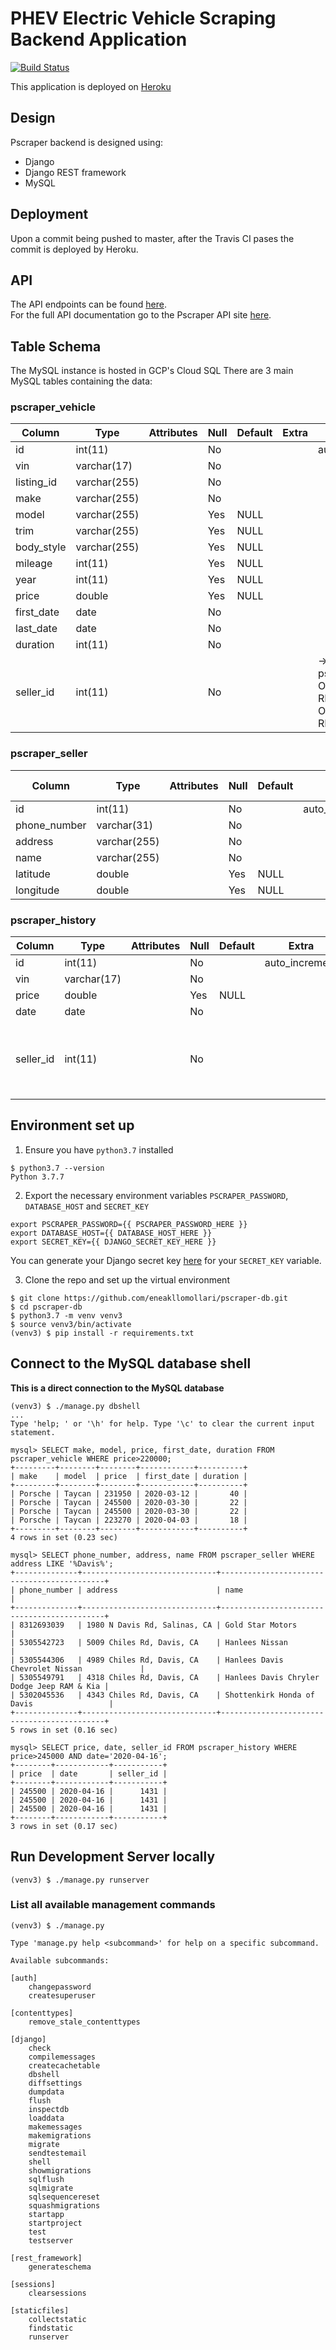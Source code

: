 # PHEV Electric Vehicle Scraping Backend Application
[![Build Status](https://travis-ci.com/eneakllomollari/pscraper-db.svg?token=dyCCbKsyaqSXpEtQ3kCk&branch=master)](https://travis-ci.com/eneakllomollari/pscraper-db)

This application is deployed on [Heroku](https://pscraper.herokuapp.com/)

## Design

Pscraper backend is designed using:

* Django
* Django REST framework
* MySQL

## Deployment

Upon a commit being pushed to master, after the Travis CI pases the commit is deployed by Heroku.

## API

The API endpoints can be found [here](https://pscraper.herokuapp.com/api/v1/). <br>
For the full API documentation go to the Pscraper API site [here](https://pscraper.herokuapp.com/api/v1/docs).

## Table Schema

The MySQL instance is hosted in GCP's Cloud SQL
There are 3 main MySQL tables containing the data:

### pscraper_vehicle

| Column     | Type         | Attributes | Null | Default | Extra | Links to                                                          |
|------------|--------------|------------|------|---------|-------|-------------------------------------------------------------------|
| id         | int(11)      |            | No   |         |       | auto_increment                                                    |
| vin        | varchar(17)  |            | No   |         |       |                                                                   |
| listing_id | varchar(255) |            | No   |         |       |                                                                   |
| make       | varchar(255) |            | No   |         |       |                                                                   |
| model      | varchar(255) |            | Yes  | NULL    |       |                                                                   |
| trim       | varchar(255) |            | Yes  | NULL    |       |                                                                   |
| body_style | varchar(255) |            | Yes  | NULL    |       |                                                                   |
| mileage    | int(11)      |            | Yes  | NULL    |       |                                                                   |
| year       | int(11)      |            | Yes  | NULL    |       |                                                                   |
| price      | double       |            | Yes  | NULL    |       |                                                                   |
| first_date | date         |            | No   |         |       |                                                                   |
| last_date  | date         |            | No   |         |       |                                                                   |
| duration   | int(11)      |            | No   |         |       |                                                                   |
| seller_id  | int(11)      |            | No   |         |       | -> pscraper_seller.id<br>ON UPDATE RESTRICT<br>ON DELETE RESTRICT |

### pscraper_seller

| Column       | Type         | Attributes | Null | Default | Extra          | Links to |
|--------------|--------------|------------|------|---------|----------------|----------|
| id           | int(11)      |            | No   |         | auto_increment |          |
| phone_number | varchar(31)  |            | No   |         |                |          |
| address      | varchar(255) |            | No   |         |                |          |
| name         | varchar(255) |            | No   |         |                |          |
| latitude     | double       |            | Yes  | NULL    |                |          |
| longitude    | double       |            | Yes  | NULL    |                |          |

### pscraper_history

| Column    | Type        | Attributes | Null | Default | Extra          | Links to                                                          |
|-----------|-------------|------------|------|---------|----------------|-------------------------------------------------------------------|
| id        | int(11)     |            | No   |         | auto_increment |                                                                   |
| vin       | varchar(17) |            | No   |         |                |                                                                   |
| price     | double      |            | Yes  | NULL    |                |                                                                   |
| date      | date        |            | No   |         |                |                                                                   |
| seller_id | int(11)     |            | No   |         |                | -> pscraper_seller.id<br>ON UPDATE RESTRICT<br>ON DELETE RESTRICT |

## Environment set up

1. Ensure you have `python3.7` installed

```shell script
$ python3.7 --version
Python 3.7.7
``` 

2. Export the necessary environment variables `PSCRAPER_PASSWORD`, `DATABASE_HOST` and `SECRET_KEY`

```shell script
export PSCRAPER_PASSWORD={{ PSCRAPER_PASSWORD_HERE }}
export DATABASE_HOST={{ DATABASE_HOST_HERE }}
export SECRET_KEY={{ DJANGO_SECRET_KEY_HERE }}
```
You can generate your Django secret key [here](https://djecrety.ir/) for your `SECRET_KEY` variable.

3. Clone the repo and set up the virtual environment

```shell script
$ git clone https://github.com/eneakllomollari/pscraper-db.git
$ cd pscraper-db
$ python3.7 -m venv venv3
$ source venv3/bin/activate
(venv3) $ pip install -r requirements.txt
``` 

## Connect to the MySQL database shell

**This is a direct connection to the MySQL database**
```mysql
(venv3) $ ./manage.py dbshell
... 
Type 'help; ' or '\h' for help. Type '\c' to clear the current input statement. 

mysql> SELECT make, model, price, first_date, duration FROM pscraper_vehicle WHERE price>220000; 
+---------+--------+--------+------------+----------+
| make    | model  | price  | first_date | duration |
+---------+--------+--------+------------+----------+
| Porsche | Taycan | 231950 | 2020-03-12 |       40 |
| Porsche | Taycan | 245500 | 2020-03-30 |       22 |
| Porsche | Taycan | 245500 | 2020-03-30 |       22 |
| Porsche | Taycan | 223270 | 2020-04-03 |       18 |
+---------+--------+--------+------------+----------+
4 rows in set (0.23 sec)

mysql> SELECT phone_number, address, name FROM pscraper_seller WHERE address LIKE '%Davis%'; 
+--------------+------------------------------+--------------------------------------------+
| phone_number | address                      | name                                       |
+--------------+------------------------------+--------------------------------------------+
| 8312693039   | 1980 N Davis Rd, Salinas, CA | Gold Star Motors                           |
| 5305542723   | 5009 Chiles Rd, Davis, CA    | Hanlees Nissan                             |
| 5305544306   | 4989 Chiles Rd, Davis, CA    | Hanlees Davis Chevrolet Nissan             |
| 5305549791   | 4318 Chiles Rd, Davis, CA    | Hanlees Davis Chryler Dodge Jeep RAM & Kia |
| 5302045536   | 4343 Chiles Rd, Davis, CA    | Shottenkirk Honda of Davis                 |
+--------------+------------------------------+--------------------------------------------+
5 rows in set (0.16 sec)

mysql> SELECT price, date, seller_id FROM pscraper_history WHERE price>245000 AND date='2020-04-16'; 
+--------+------------+-----------+
| price  | date       | seller_id |
+--------+------------+-----------+
| 245500 | 2020-04-16 |      1431 |
| 245500 | 2020-04-16 |      1431 |
| 245500 | 2020-04-16 |      1431 |
+--------+------------+-----------+
3 rows in set (0.17 sec)
``` 

## Run Development Server locally

```shell script
(venv3) $ ./manage.py runserver
```

### List all available management commands

```shell script
(venv3) $ ./manage.py

Type 'manage.py help <subcommand>' for help on a specific subcommand.

Available subcommands:

[auth]
    changepassword
    createsuperuser

[contenttypes]
    remove_stale_contenttypes

[django]
    check
    compilemessages
    createcachetable
    dbshell
    diffsettings
    dumpdata
    flush
    inspectdb
    loaddata
    makemessages
    makemigrations
    migrate
    sendtestemail
    shell
    showmigrations
    sqlflush
    sqlmigrate
    sqlsequencereset
    squashmigrations
    startapp
    startproject
    test
    testserver

[rest_framework]
    generateschema

[sessions]
    clearsessions

[staticfiles]
    collectstatic
    findstatic
    runserver
```

